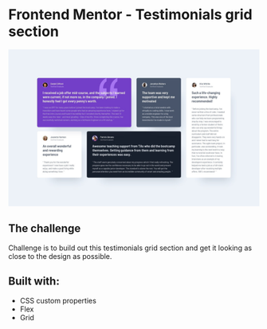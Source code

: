 # Frontend Mentor - Testimonials grid section

![Design preview for the Testimonials grid section coding challenge](./design/desktop-design.jpg)

## The challenge

Challenge is to build out this testimonials grid section and get it looking as close to the design as possible.

## Built with:

- CSS custom properties
- Flex
- Grid


